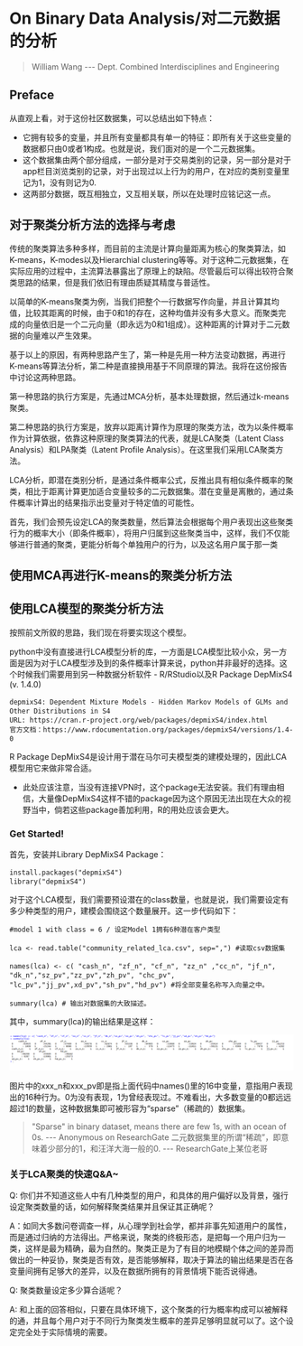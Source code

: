# On Binary Data Analysis/对二元数据的分析
> William Wang --- Dept. Combined Interdisciplines and Engineering

## Preface

从直观上看，对于这份社区数据集，可以总结出如下特点：
 - 它拥有较多的变量，并且所有变量都具有单一的特征：即所有关于这些变量的数据都只由0或者1构成。也就是说，我们面对的是一个二元数据集。
 - 这个数据集由两个部分组成，一部分是对于交易类别的记录，另一部分是对于app栏目浏览类别的记录，对于出现过以上行为的用户，在对应的类别变量里记为1，没有则记为0.
 - 这两部分数据，既互相独立，又互相关联，所以在处理时应铭记这一点。
 
## 对于聚类分析方法的选择与考虑

传统的聚类算法多种多样，而目前的主流是计算向量距离为核心的聚类算法，如K-means，K-modes以及Hierarchial clustering等等。对于这种二元数据集，在实际应用的过程中，主流算法暴露出了原理上的缺陷。尽管最后可以得出较符合聚类思路的结果，但是我们依旧有理由质疑其精度与普适性。

以简单的K-means聚类为例，当我们把整个一行数据写作向量，并且计算其均值，比较其距离的时候，由于0和1的存在，这种均值并没有多大意义。而聚类完成的向量依旧是一个二元向量（即永远为0和1组成）。这种距离的计算对于二元数据的向量难以产生效果。

基于以上的原因，有两种思路产生了，第一种是先用一种方法变动数据，再进行K-means等算法分析，第二种是直接换用基于不同原理的算法。我将在这份报告中讨论这两种思路。

第一种思路的执行方案是，先通过MCA分析，基本处理数据，然后通过k-means聚类。

第二种思路的执行方案是，放弃以距离计算作为原理的聚类方法，改为以条件概率作为计算依据，依靠这种原理的聚类算法的代表，就是LCA聚类（Latent Class Analysis）和LPA聚类（Latent Profile Analysis）。在这里我们采用LCA聚类方法。

LCA分析，即潜在类别分析，是通过条件概率公式，反推出具有相似条件概率的聚类，相比于距离计算更加适合变量较多的二元数据集。潜在变量是离散的，通过条件概率计算出的结果指示出变量对于特定值的可能性。

首先，我们会预先设定LCA的聚类数量，然后算法会根据每个用户表现出这些聚类行为的概率大小（即条件概率），将用户归属到这些聚类当中，这样，我们不仅能够进行普通的聚类，更能分析每个单独用户的行为，以及这名用户属于那一类


## 使用MCA再进行K-means的聚类分析方法

## 使用LCA模型的聚类分析方法

按照前文所叙的思路，我们现在将要实现这个模型。

python中没有直接进行LCA模型分析的库，一方面是LCA模型比较小众，另一方面是因为对于LCA模型涉及到的条件概率计算来说，python并非最好的选择。这个时候我们需要用到另一种数据分析软件 - R/RStudio以及R Package DepMixS4 (v. 1.4.0)

```
depmixS4: Dependent Mixture Models - Hidden Markov Models of GLMs and Other Distributions in S4
URL: https://cran.r-project.org/web/packages/depmixS4/index.html
官方文档：https://www.rdocumentation.org/packages/depmixS4/versions/1.4-0

```

R Package DepMixS4是设计用于潜在马尔可夫模型类的建模处理的，因此LCA模型用它来做非常合适。

* 此处应该注意，当没有连接VPN时，这个package无法安装。我们有理由相信，大量像DepMixS4这样不错的package因为这个原因无法出现在大众的视野当中，倘若这些package善加利用，R的用处应该会更大。

### Get Started!

首先，安装并Library DepMixS4 Package：

```{r}
install.packages("depmixS4")
library("depmixS4")
```

对于这个LCA模型，我们需要预设潜在的class数量，也就是说，我们需要设定有多少种类型的用户，建模会围绕这个数量展开。这一步代码如下：

```
#model 1 with class = 6 / 设定Model 1拥有6种潜在客户类型

lca <- read.table("community_related_lca.csv", sep=",") #读取csv数据集

names(lca) <- c( "cash_n", "zf_n", "cf_n", "zz_n" ,"cc_n", "jf_n", "dk_n","sz_pv","zz_pv","zh_pv", "chc_pv",  "lc_pv","jj_pv",xd_pv","sh_pv","hd_pv") #将全部变量名称写入向量之中。

summary(lca) # 输出对数据集的大致描述。
```

其中，summary(lca)的输出结果是这样：

![r_output_1](https://github.com/cwang122/CMB/blob/master/r_output_screenshot.png)

图片中的xxx_n和xxx_pv即是指上面代码中names()里的16中变量，意指用户表现出的16种行为。0为没有表现，1为曾经表现过。不难看出，大多数变量的0都远远超过1的数量，这种数据集即可被形容为“sparse”（稀疏的）数据集。

> "Sparse" in binary dataset, means there are few 1s, with an ocean of 0s.  --- Anonymous on ResearchGate
> 二元数据集里的所谓“稀疏”，即意味着少部分的1，和汪洋大海一般的0. --- ResearchGate上某位老哥

### 关于LCA聚类的快速Q&A~

Q: 你们并不知道这些人中有几种类型的用户，和具体的用户偏好以及背景，强行设定聚类数量的话，如何解释聚类结果并且保证其正确呢？

A：如同大多数问卷调查一样，从心理学到社会学，都并非事先知道用户的属性，而是通过归纳的方法得出。严格来说，聚类的终极形态，是把每一个用户归为一类，这样是最为精确，最为自然的。聚类正是为了有目的地模糊个体之间的差异而做出的一种妥协，聚类是否有效，是否能够解释，取决于算法的输出结果是否在各变量间拥有足够大的差异，以及在数据所拥有的背景情境下能否说得通。

Q: 聚类数量设定多少算合适呢？

A: 和上面的回答相似，只要在具体环境下，这个聚类的行为概率构成可以被解释的通，并且每个用户对于不同行为聚类发生概率的差异足够明显就可以了。这个设定完全处于实际情境的需要。






